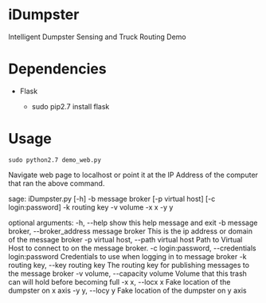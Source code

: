iDumpster
=========

Intelligent Dumpster Sensing and Truck Routing Demo


# Dependencies

- Flask

    - sudo pip2.7 install flask

# Usage

    sudo python2.7 demo_web.py

Navigate web page to localhost or point it at the IP Address of the computer
that ran the above command.

sage: iDumpster.py [-h] -b message broker [-p virtual host]
                    [-c login:password] -k routing key -v volume -x x -y y

optional arguments:
  -h, --help            show this help message and exit
  -b message broker, --broker_address message broker
                        This is the ip address or domain of the message broker
  -p virtual host, --path virtual host
                        Path to Virtual Host to connect to on the message
                        broker.
  -c login:password, --credentials login:password
                        Credentials to use when logging in to message broker
  -k routing key, --key routing key
                        The routing key for publishing messages to the message
                        broker
  -v volume, --capacity volume
                        Volume that this trash can will hold before becoming
                        full
  -x x, --locx x        Fake location of the dumpster on x axis
  -y y, --locy y        Fake location of the dumpster on y axis

